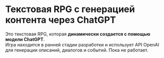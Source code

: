 # Текстовая RPG с генерацией контента через ChatGPT

Это текстовая RPG, которая **динамически создается с помощью модели ChatGPT**.  
Игра находится в ранней стадии разработки и использует API OpenAI для генерации описаний, диалогов и событий.
Пока не работает.
